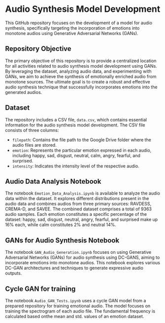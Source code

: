 # Audio Synthesis Model Development

This GitHub repository focuses on the development of a model for audio synthesis, specifically targeting the incorporation of emotions into monotone audios using Generative Adversarial Networks (GANs).

## Repository Objective

The primary objective of this repository is to provide a centralized location for all activities related to audio synthesis model development using GANs. By leveraging the dataset, analyzing audio data, and experimenting with GANs, we aim to achieve the synthesis of emotionally enriched audio from monotone sources. The ultimate goal is to create a robust and effective audio synthesis technique that successfully incorporates emotions into the generated audios.

## Dataset

The repository includes a CSV file, `data.csv`, which contains essential information for the audio synthesis model development. The CSV file consists of three columns:

- `filepath`: Contains the file path to the Google Drive folder where the audio files are stored.
- `emotion`: Represents the particular emotion expressed in each audio, including happy, sad, disgust, neutral, calm, angry, fearful, and surprised.
- `intensity`: Indicates the intensity level of the respective audio.

## Audio Data Analysis Notebook

The notebook `Emotion_Data_Analysis.ipynb` is available to analyze the audio data within the dataset. It explores different distributions present in the audio data and combines audios from three primary sources: RAVDESS, CREMA-D, and SAVEE. The combined dataset comprises a total of 9363 audio samples. Each emotion constitutes a specific percentage of the dataset: happy, sad, disgust, neutral, angry, fearful, and surprised make up 16% each, while calm constitutes 2% and neutral 14%.

## GANs for Audio Synthesis Notebook

The notebook `GAN_Audio_Generation.ipynb` focuses on using Generative Adversarial Networks (GANs) for audio synthesis using DC-GANS, aiming to incorporate emotions into monotone audios. This notebook explores various DC-GAN architectures and techniques to generate expressive audio outputs.


## Cycle GAN for training

The notebook `Audio_GAN_Tests.ipynb` uses a cycle GAN model from a prepared repository for training emotional audio. The model focuses on training the spectrogram of each audio file. The fundamental frequency is calculated based onthe mean and std. values of an emotion dataset.
